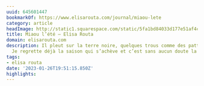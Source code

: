 ```yaml
---
uuid: 645601447
bookmarkOf: https://www.elisarouta.com/journal/miaou-lete
category: article
headImage: http://static1.squarespace.com/static/5fa1bd84033d177e51af4cd2/5fa1c144d45f605131fd7008/6357a85674728610d2f40b7f/1666692456410/B027947-R1-18-7.JPG?format=1500w
title: Miaou l’été — Elisa Routa
domain: elisarouta.com
description: Il pleut sur la terre noire, quelques trous comme des pattes de chats.
  Je regrette déjà la saison qui s’achève et c’est sans aucun doute la première fois.
tags:
- elisa routa
date: '2023-01-26T19:51:15.850Z'
highlights: 
---
```



